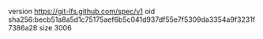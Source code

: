 version https://git-lfs.github.com/spec/v1
oid sha256:becb51a8a5d1c75175aef6b5c041d937df55e7f5309da3354a9f3231f7386a28
size 3006
